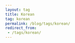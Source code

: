 ```yaml
---
layout: tag
title: Korean
tag: korean
permalink: /blog/tags/korean/
redirect_from:
 - /tags/korean/
---
```

